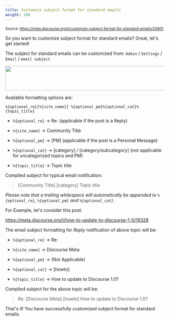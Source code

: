```yaml
---
title: Customize subject format for standard emails
weight: 100
---
```


<small class="doc-source">Source: https://meta.discourse.org/t/customize-subject-format-for-standard-emails/20801</small>

So you want to customize subject format for standard emails? Great, let's get started!

The subject for standard emails can be customized from: `Admin` / `Settings` / `Email` / `email subject`

<img src="//discourse-meta.s3-us-west-1.amazonaws.com/original/3X/4/d/4d6ff202f5422d3720b909b23aea6dc2b2cadd03.png" width="598" height="77"> 

Available formatting options are:

`%{optional_re}[%{site_name}] %{optional_pm}%{optional_cat}%{topic_title}`

* `%{optional_re}` &rarr; Re: (applicable if the post is a Reply)

* `%{site_name}` &rarr; Community Title

* `%{optional_pm}` &rarr; [PM] (applicable if the post is a Personal Message)

* `%{optional_cat}` &rarr; [category] / [category/subcategory] {not applicable for uncategorized topics and PM)

* `%{topic_title}` &rarr; Topic title

Complied subject for typical email notification: 

> [Community Title] [category] Topic title

*Please note that a trailing whitespace will automatically be appended to `%{optional_re}`, `%{optional_pm}` and `%{optional_cat}`*.

For Example, let's consider this post:

https://meta.discourse.org/t/how-to-update-to-discourse-1-0/19328

The email subject formatting for *Reply* notification of above topic will be:

* `%{optional_re}` &rarr; Re:

* `%{site_name}` &rarr; Discourse Meta

* `%{optional_pm}` &rarr; (Not Applicable)

* `%{optional_cat}` &rarr; [howto]

* `%{topic_title}` &rarr; How to update to Discourse 1.0?

Complied subject for the above topic will be: 

> Re: [Discourse Meta] [howto] How to update to Discourse 1.0?

That's it! You have successfully customized subject format for standard emails.
